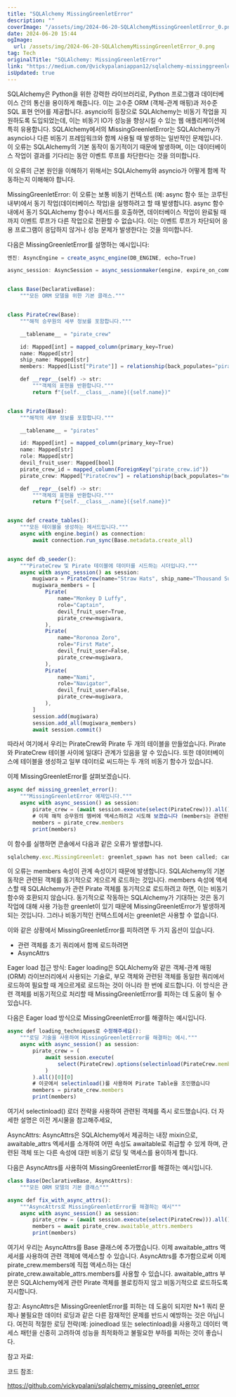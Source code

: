 ```yaml
---
title: "SQLAlchemy MissingGreenletError"
description: ""
coverImage: "/assets/img/2024-06-20-SQLAlchemyMissingGreenletError_0.png"
date: 2024-06-20 15:44
ogImage:
  url: /assets/img/2024-06-20-SQLAlchemyMissingGreenletError_0.png
tag: Tech
originalTitle: "SQLAlchemy: MissingGreenletError"
link: "https://medium.com/@vickypalaniappan12/sqlalchemy-missinggreenleterror-656825b3ce13"
isUpdated: true
---
```


SQLAlchemy은 Python을 위한 강력한 라이브러리로, Python 프로그램과 데이터베이스 간의 통신을 용이하게 해줍니다. 이는 고수준 ORM (객체-관계 매핑)과 저수준 SQL 표현 언어를 제공합니다. asyncio의 등장으로 SQLAlchemy는 비동기 작업을 지원하도록 도입되었는데, 이는 비동기 IO가 성능을 향상시킬 수 있는 웹 애플리케이션에 특히 유용합니다. SQLAlchemy에서의 MissingGreenletError는 SQLAlchemy가 asyncio나 다른 비동기 프레임워크와 함께 사용될 때 발생하는 일반적인 문제입니다. 이 오류는 SQLAlchemy의 기본 동작이 동기적이기 때문에 발생하며, 이는 데이터베이스 작업이 결과를 기다리는 동안 이벤트 루프를 차단한다는 것을 의미합니다.

이 오류의 근본 원인을 이해하기 위해서는 SQLAlchemy와 asyncio가 어떻게 함께 작동하는지 이해해야 합니다.

MissingGreenletError: 이 오류는 보통 비동기 컨텍스트 (예: async 함수 또는 코루틴 내부)에서 동기 작업(데이터베이스 작업)을 실행하려고 할 때 발생합니다. async 함수 내에서 동기 SQLAlchemy 함수나 메서드를 호출하면, 데이터베이스 작업이 완료될 때까지 이벤트 루프가 다른 작업으로 전환할 수 없습니다. 이는 이벤트 루프가 차단되어 응용 프로그램이 응답하지 않거나 성능 문제가 발생한다는 것을 의미합니다.

다음은 MissingGreenletError를 설명하는 예시입니다:

<!-- cozy-coder - 수평 -->

<ins class="adsbygoogle"
     style="display:block"
     data-ad-client="ca-pub-4877378276818686"
     data-ad-slot="1107185301"
     data-ad-format="auto"
     data-full-width-responsive="true"></ins>

<script>
     (adsbygoogle = window.adsbygoogle || []).push({});
</script>

```js
엔진: AsyncEngine = create_async_engine(DB_ENGINE, echo=True)

async_session: AsyncSession = async_sessionmaker(engine, expire_on_commit=False)


class Base(DeclarativeBase):
    """모든 ORM 모델을 위한 기본 클래스."""


class PirateCrew(Base):
    """해적 승무원의 세부 정보를 포함합니다."""

    __tablename__ = "pirate_crew"

    id: Mapped[int] = mapped_column(primary_key=True)
    name: Mapped[str]
    ship_name: Mapped[str]
    members: Mapped[List["Pirate"]] = relationship(back_populates="pirate_crew")

    def __repr__(self) -> str:
        """객체의 표현을 반환합니다."""
        return f"{self.__class__.name}({self.name})"


class Pirate(Base):
    """해적의 세부 정보를 포함합니다."""

    __tablename__ = "pirates"

    id: Mapped[int] = mapped_column(primary_key=True)
    name: Mapped[str]
    role: Mapped[str]
    devil_fruit_user: Mapped[bool]
    pirate_crew_id = mapped_column(ForeignKey("pirate_crew.id"))
    pirate_crew: Mapped["PirateCrew"] = relationship(back_populates="members")

    def __repr__(self) -> str:
        """객체의 표현을 반환합니다."""
        return f"{self.__class__.name}({self.name})"


async def create_tables():
    """모든 테이블을 생성하는 메서드입니다."""
    async with engine.begin() as connection:
        await connection.run_sync(Base.metadata.create_all)


async def db_seeder():
    """PirateCrew 및 Pirate 테이블에 데이터를 시드하는 시더입니다."""
    async with async_session() as session:
        mugiwara = PirateCrew(name="Straw Hats", ship_name="Thousand Sunny")
        mugiwara_members = [
            Pirate(
                name="Monkey D Luffy",
                role="Captain",
                devil_fruit_user=True,
                pirate_crew=mugiwara,
            ),
            Pirate(
                name="Roronoa Zoro",
                role="First Mate",
                devil_fruit_user=False,
                pirate_crew=mugiwara,
            ),
            Pirate(
                name="Nami",
                role="Navigator",
                devil_fruit_user=False,
                pirate_crew=mugiwara,
            ),
        ]
        session.add(mugiwara)
        session.add_all(mugiwara_members)
        await session.commit()
```

따라서 여기에서 우리는 PirateCrew와 Pirate 두 개의 테이블을 만들었습니다. Pirate와 PirateCrew 테이블 사이에 일대다 관계가 있음을 알 수 있습니다. 또한 데이터베이스에 테이블을 생성하고 일부 데이터로 씨드하는 두 개의 비동기 함수가 있습니다.

이제 MissingGreenletError를 살펴보겠습니다.

```js
async def missing_greenlet_error():
    """MissingGreenletError 예제입니다."""
    async with async_session() as session:
        pirate_crew = (await session.execute(select(PirateCrew))).all()[0][0]
        # 이제 해적 승무원의 멤버에 액세스하려고 시도해 보겠습니다 (members는 관련된 객체입니다).
        members = pirate_crew.members
        print(members)
```

<!-- cozy-coder - 수평 -->

<ins class="adsbygoogle"
     style="display:block"
     data-ad-client="ca-pub-4877378276818686"
     data-ad-slot="1107185301"
     data-ad-format="auto"
     data-full-width-responsive="true"></ins>

<script>
     (adsbygoogle = window.adsbygoogle || []).push({});
</script>

이 함수를 실행하면 콘솔에서 다음과 같은 오류가 발생합니다.

```js
sqlalchemy.exc.MissingGreenlet: greenlet_spawn has not been called; can't call await_only() here. Was IO attempted in an unexpected place? (Background on this error at: https://sqlalche.me/e/20/xd2s)
```

이 오류는 members 속성이 관계 속성이기 때문에 발생합니다. SQLAlchemy의 기본 동작은 관련된 객체를 동기적으로 게으르게 로드하는 것입니다. members 속성에 액세스할 때 SQLAlchemy가 관련 Pirate 객체를 동기적으로 로드하려고 하면, 이는 비동기 함수와 호환되지 않습니다. 동기적으로 작동하는 SQLAlchemy가 기대하는 것은 동기 작업에 대해 사용 가능한 greenlet이 있기 때문에 MissingGreenletError가 발생하게 되는 것입니다. 그러나 비동기적인 컨텍스트에서는 greenlet은 사용할 수 없습니다.

이와 같은 상황에서 MissingGreenletError를 피하려면 두 가지 옵션이 있습니다.

<!-- cozy-coder - 수평 -->

<ins class="adsbygoogle"
     style="display:block"
     data-ad-client="ca-pub-4877378276818686"
     data-ad-slot="1107185301"
     data-ad-format="auto"
     data-full-width-responsive="true"></ins>

<script>
     (adsbygoogle = window.adsbygoogle || []).push({});
</script>

- 관련 객체를 초기 쿼리에서 함께 로드하려면
- AsyncAttrs

Eager load 접근 방식: Eager loading은 SQLAlchemy와 같은 객체-관계 매핑(ORM) 라이브러리에서 사용되는 기술로, 부모 객체와 관련된 객체를 동일한 쿼리에서 로드하여 필요할 때 게으르게로 로드하는 것이 아니라 한 번에 로드합니다. 이 방식은 관련 객체를 비동기적으로 처리할 때 MissingGreenletError를 피하는 데 도움이 될 수 있습니다.

다음은 Eager load 방식으로 MissingGreenletError를 해결하는 예시입니다.

```js
async def loading_techniques로 수정해주세요():
    """로딩 기술을 사용하여 MissingGreenletError를 해결하는 예시."""
    async with async_session() as session:
        pirate_crew = (
            await session.execute(
                select(PirateCrew).options(selectinload(PirateCrew.members))
            )
        ).all()[0][0]
        # 이곳에서 selectinload()를 사용하여 Pirate Table을 조인했습니다
        members = pirate_crew.members
        print(members)
```

<!-- cozy-coder - 수평 -->

<ins class="adsbygoogle"
     style="display:block"
     data-ad-client="ca-pub-4877378276818686"
     data-ad-slot="1107185301"
     data-ad-format="auto"
     data-full-width-responsive="true"></ins>

<script>
     (adsbygoogle = window.adsbygoogle || []).push({});
</script>

여기서 selectinload() 로더 전략을 사용하여 관련된 객체를 즉시 로드했습니다. 더 자세한 설명은 이전 게시물을 참고해주세요,

AsyncAttrs: AsyncAttrs은 SQLAlchemy에서 제공하는 내장 mixin으로, awaitable_attrs 엑세서를 소개하여 어떤 속성도 awaitable로 취급할 수 있게 하며, 관련된 객체 또는 다른 속성에 대한 비동기 로딩 및 액세스를 용이하게 합니다.

다음은 AsyncAttrs를 사용하여 MissingGreenletError를 해결하는 예시입니다.

```js
class Base(DeclarativeBase, AsyncAttrs):
    """모든 ORM 모델의 기본 클래스"""

async def fix_with_async_attrs():
    """AsyncAttrs로 MissingGreenletError를 해결하는 예시"""
    async with async_session() as session:
        pirate_crew = (await session.execute(select(PirateCrew))).all()[0][0]
        members = await pirate_crew.awaitable_attrs.members
        print(members)
```

<!-- cozy-coder - 수평 -->

<ins class="adsbygoogle"
     style="display:block"
     data-ad-client="ca-pub-4877378276818686"
     data-ad-slot="1107185301"
     data-ad-format="auto"
     data-full-width-responsive="true"></ins>

<script>
     (adsbygoogle = window.adsbygoogle || []).push({});
</script>

여기서 우리는 AsyncAttrs를 Base 클래스에 추가했습니다. 이제 awaitable_attrs 액세서를 사용하여 관련 객체에 액세스할 수 있습니다. AsyncAttrs를 추가함으로써 이제 pirate_crew.members에 직접 액세스하는 대신 pirate_crew.awaitable_attrs.members를 사용할 수 있습니다. awaitable_attrs 부분은 SQLAlchemy에게 관련 Pirate 객체를 블로킹하지 않고 비동기적으로 로드하도록 지시합니다.

참고: AsyncAttrs은 MissingGreenletError를 피하는 데 도움이 되지만 N+1 쿼리 문제나 불필요한 데이터 로딩과 같은 다른 잠재적인 문제를 반드시 예방하는 것은 아닙니다. 여전히 적절한 로딩 전략(예: joinedload 또는 selectinload)을 사용하고 데이터 액세스 패턴을 신중히 고려하여 성능을 최적화하고 불필요한 부하를 피하는 것이 좋습니다.

참고 자료:

코드 참조:

<!-- cozy-coder - 수평 -->

<ins class="adsbygoogle"
     style="display:block"
     data-ad-client="ca-pub-4877378276818686"
     data-ad-slot="1107185301"
     data-ad-format="auto"
     data-full-width-responsive="true"></ins>

<script>
     (adsbygoogle = window.adsbygoogle || []).push({});
</script>

https://github.com/vickypalani/sqlalchemy_missing_greenlet_error
